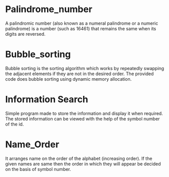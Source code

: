 # Palindrome_number
A palindromic number (also known as a numeral palindrome or a numeric palindrome) is a number (such as 16461) that remains the same when its digits are reversed.

# Bubble_sorting
Bubble sorting is the sorting algorithm which works by repeatedly swapping the adjacent elements if they are not in the desired order. The provided code does bubble sorting using dynamic memory allocation.
 
# Information Search
Simple program made to store the information and display it when required. The stored information can be viewed with the help of the symbol number of the id.

# Name_Order
It arranges name on the order of the alphabet (increasing order). If the given names are same then the order in which they will appear be decided on the basis of symbol number.